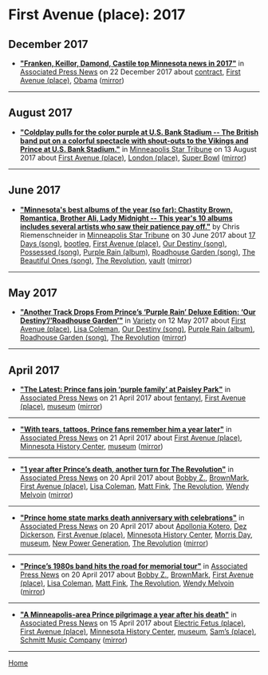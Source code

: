 # First Avenue (place): 2017

## December 2017

 - [**"Franken, Keillor, Damond, Castile top Minnesota news in 2017"**](https://apnews.com/80ae6c0e800c49ba95447bb986d2dd78) in [Associated Press News](https://apnews.com/) on 22 December 2017 about [contract](../../../topics/contract/index.md), [First Avenue (place)](../../../topics/place/first-avenue/index.md), [Obama](../../../topics/obama/index.md) ([mirror](https://web.archive.org/web/*/https://apnews.com/80ae6c0e800c49ba95447bb986d2dd78))

----

## August 2017

 - [**"Coldplay pulls for the color purple at U.S. Bank Stadium -- The British band put on a colorful spectacle with shout-outs to the Vikings and Prince at U.S. Bank Stadium."**](http://www.startribune.com/coldplay-pulls-for-the-color-purple-at-u-s-bank-stadium/440125493/) in [Minneapolis Star Tribune](http://www.startribune.com/) on 13 August 2017 about [First Avenue (place)](../../../topics/place/first-avenue/index.md), [London (place)](../../../topics/place/london/index.md), [Super Bowl](../../../topics/super-bowl/index.md) ([mirror](https://web.archive.org/web/*/http://www.startribune.com/coldplay-pulls-for-the-color-purple-at-u-s-bank-stadium/440125493/))

----

## June 2017

 - [**"Minnesota's best albums of the year (so far): Chastity Brown, Romantica, Brother Ali, Lady Midnight -- This year's 10 albums includes several artists who saw their patience pay off."**](http://www.startribune.com/minnesota-s-best-albums-of-the-year-so-far-brother-ali-chastity-brown-romantica-prince/431623233/) by Chris Riemenschneider in [Minneapolis Star Tribune](http://www.startribune.com/) on 30 June 2017 about [17 Days (song)](../../../topics/song/17-days/index.md), [bootleg](../../../topics/bootleg/index.md), [First Avenue (place)](../../../topics/place/first-avenue/index.md), [Our Destiny (song)](../../../topics/song/our-destiny/index.md), [Possessed (song)](../../../topics/song/possessed/index.md), [Purple Rain (album)](../../../topics/album/purple-rain/index.md), [Roadhouse Garden (song)](../../../topics/song/roadhouse-garden/index.md), [The Beautiful Ones (song)](../../../topics/song/the-beautiful-ones/index.md), [The Revolution](../../../topics/the-revolution/index.md), [vault](../../../topics/vault/index.md) ([mirror](https://web.archive.org/web/*/http://www.startribune.com/minnesota-s-best-albums-of-the-year-so-far-brother-ali-chastity-brown-romantica-prince/431623233/))

----

## May 2017

 - [**"Another Track Drops From Prince’s ‘Purple Rain’ Deluxe Edition: ‘Our Destiny’/’Roadhouse Garden’"**](https://variety.com/2017/music/news/prince-purple-rain-deluxe-new-song-our-destiny-roadhouse-garden-1202424644/) in [Variety](https://variety.com/) on 12 May 2017 about [First Avenue (place)](../../../topics/place/first-avenue/index.md), [Lisa Coleman](../../../topics/lisa-coleman/index.md), [Our Destiny (song)](../../../topics/song/our-destiny/index.md), [Purple Rain (album)](../../../topics/album/purple-rain/index.md), [Roadhouse Garden (song)](../../../topics/song/roadhouse-garden/index.md), [The Revolution](../../../topics/the-revolution/index.md) ([mirror](https://web.archive.org/web/*/https://variety.com/2017/music/news/prince-purple-rain-deluxe-new-song-our-destiny-roadhouse-garden-1202424644/))

----

## April 2017

 - [**"The Latest: Prince fans join ‘purple family’ at Paisley Park"**](https://apnews.com/26c3f25587514065a9f72fbfd1d96bab) in [Associated Press News](https://apnews.com/) on 21 April 2017 about [fentanyl](../../../topics/fentanyl/index.md), [First Avenue (place)](../../../topics/place/first-avenue/index.md), [museum](../../../topics/museum/index.md) ([mirror](https://web.archive.org/web/*/https://apnews.com/26c3f25587514065a9f72fbfd1d96bab))

----

 - [**"With tears, tattoos, Prince fans remember him a year later"**](https://apnews.com/839811ae130242a3ade37017c6115208) in [Associated Press News](https://apnews.com/) on 21 April 2017 about [First Avenue (place)](../../../topics/place/first-avenue/index.md), [Minnesota History Center](../../../topics/minnesota-history-center/index.md), [museum](../../../topics/museum/index.md) ([mirror](https://web.archive.org/web/*/https://apnews.com/839811ae130242a3ade37017c6115208))

----

 - [**"1 year after Prince’s death, another turn for The Revolution"**](https://apnews.com/98e9d09300534ac8a7ae5b7b82e9567f) in [Associated Press News](https://apnews.com/) on 20 April 2017 about [Bobby Z.](../../../topics/bobby-z/index.md), [BrownMark](../../../topics/brownmark/index.md), [First Avenue (place)](../../../topics/place/first-avenue/index.md), [Lisa Coleman](../../../topics/lisa-coleman/index.md), [Matt Fink](../../../topics/matt-fink/index.md), [The Revolution](../../../topics/the-revolution/index.md), [Wendy Melvoin](../../../topics/wendy-melvoin/index.md) ([mirror](https://web.archive.org/web/*/https://apnews.com/98e9d09300534ac8a7ae5b7b82e9567f))

----

 - [**"Prince home state marks death anniversary with celebrations"**](https://apnews.com/683330f22682410896e82d5734a2a060) in [Associated Press News](https://apnews.com/) on 20 April 2017 about [Apollonia Kotero](../../../topics/apollonia-kotero/index.md), [Dez Dickerson](../../../topics/dez-dickerson/index.md), [First Avenue (place)](../../../topics/place/first-avenue/index.md), [Minnesota History Center](../../../topics/minnesota-history-center/index.md), [Morris Day](../../../topics/morris-day/index.md), [museum](../../../topics/museum/index.md), [New Power Generation](../../../topics/new-power-generation/index.md), [The Revolution](../../../topics/the-revolution/index.md) ([mirror](https://web.archive.org/web/*/https://apnews.com/683330f22682410896e82d5734a2a060))

----

 - [**"Prince’s 1980s band hits the road for memorial tour"**](https://apnews.com/696a75af9362451891d58cef723d4114) in [Associated Press News](https://apnews.com/) on 20 April 2017 about [Bobby Z.](../../../topics/bobby-z/index.md), [BrownMark](../../../topics/brownmark/index.md), [First Avenue (place)](../../../topics/place/first-avenue/index.md), [Lisa Coleman](../../../topics/lisa-coleman/index.md), [Matt Fink](../../../topics/matt-fink/index.md), [The Revolution](../../../topics/the-revolution/index.md), [Wendy Melvoin](../../../topics/wendy-melvoin/index.md) ([mirror](https://web.archive.org/web/*/https://apnews.com/696a75af9362451891d58cef723d4114))

----

 - [**"A Minneapolis-area Prince pilgrimage a year after his death"**](https://apnews.com/c26c137efcb447af86f26bb41e8ac97f) in [Associated Press News](https://apnews.com/) on 15 April 2017 about [Electric Fetus (place)](../../../topics/place/electric-fetus/index.md), [First Avenue (place)](../../../topics/place/first-avenue/index.md), [Minnesota History Center](../../../topics/minnesota-history-center/index.md), [museum](../../../topics/museum/index.md), [Sam’s (place)](../../../topics/place/sam-s/index.md), [Schmitt Music Company](../../../topics/schmitt-music-company/index.md) ([mirror](https://web.archive.org/web/*/https://apnews.com/c26c137efcb447af86f26bb41e8ac97f))

----

[Home](../)
